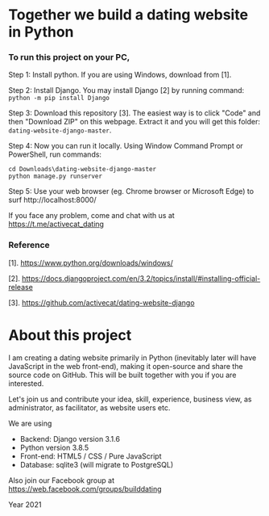 # Together we build a dating website in Python

### To run this project on your PC,

Step 1: Install python. 
If you are using Windows, download from [1].


Step 2: Install Django. 
You may install Django [2] by running command: `python -m pip install Django`

Step 3: Download this repository [3]. The easiest way is to click "Code" and then "Download ZIP" on this webpage.
Extract it and you will get this folder: `dating-website-django-master`.

Step 4: Now you can run it locally.
Using Window Command Prompt or PowerShell, run commands:

    cd Downloads\dating-website-django-master
    python manage.py runserver


Step 5: Use your web browser (eg. Chrome browser or Microsoft Edge) to surf http://localhost:8000/    

If you face any problem, come and chat with us at https://t.me/activecat_dating


### Reference

[1]. https://www.python.org/downloads/windows/

[2]. https://docs.djangoproject.com/en/3.2/topics/install/#installing-official-release

[3]. https://github.com/activecat/dating-website-django



# About this project
I am creating a dating website primarily in Python (inevitably later will have JavaScript in the web front-end), making it open-source and share the source code on GitHub. This will be built together with you if you are interested.

Let's join us and contribute your idea, skill, experience, business view, as administrator, as facilitator, as website users etc.

We are using
- Backend: Django version 3.1.6
- Python version 3.8.5
- Front-end: HTML5 / CSS / Pure JavaScript
- Database: sqlite3 (will migrate to PostgreSQL)

Also join our Facebook group at https://web.facebook.com/groups/builddating

Year 2021